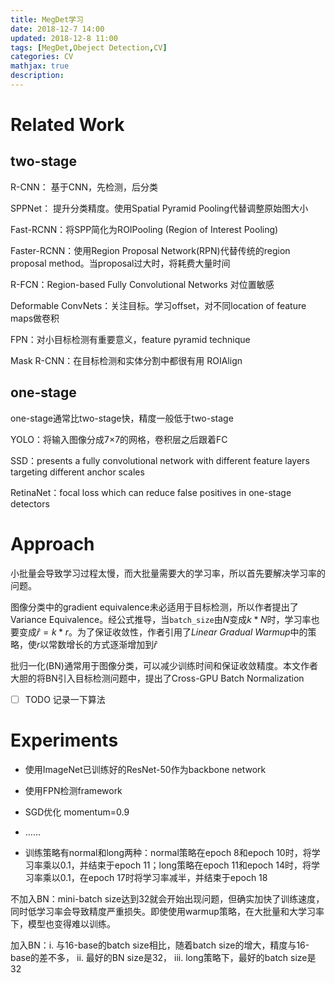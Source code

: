 ```yaml
---
title: MegDet学习
date: 2018-12-7 14:00
updated: 2018-12-8 11:00
tags: [MegDet,Obeject Detection,CV]
categories: CV
mathjax: true
description: 
---
```

# Related Work

## two-stage

R-CNN： 基于CNN，先检测，后分类

SPPNet： 提升分类精度。使用Spatial Pyramid Pooling代替调整原始图大小

Fast-RCNN：将SPP简化为ROIPooling (Region of Interest Pooling)

Faster-RCNN：使用Region Proposal Network(RPN)代替传统的region proposal method。当proposal过大时，将耗费大量时间

R-FCN：Region-based Fully Convolutional Networks 对位置敏感

Deformable ConvNets：关注目标。学习offset，对不同location of feature maps做卷积

FPN：对小目标检测有重要意义，feature pyramid technique

Mask R-CNN：在目标检测和实体分割中都很有用 ROIAlign

## one-stage

one-stage通常比two-stage快，精度一般低于two-stage

YOLO：将输入图像分成7×7的网格，卷积层之后跟着FC

SSD：presents a fully convolutional network with different feature layers targeting different anchor scales

RetinaNet：focal loss which can reduce false positives in one-stage detectors

# Approach

小批量会导致学习过程太慢，而大批量需要大的学习率，所以首先要解决学习率的问题。

图像分类中的gradient equivalence未必适用于目标检测，所以作者提出了Variance Equivalence。经公式推导，当`batch_size`由$N$变成$k*N$时，学习率也要变成$\hat{r} = k*r$。为了保证收敛性，作者引用了*Linear Gradual Warmup*中的策略，使$r$以常数增长的方式逐渐增加到$\hat{r}$

批归一化(BN)通常用于图像分类，可以减少训练时间和保证收敛精度。本文作者大胆的将BN引入目标检测问题中，提出了Cross-GPU Batch Normalization

- [ ] TODO 记录一下算法



# Experiments

- 使用ImageNet已训练好的ResNet-50作为backbone network

- 使用FPN检测framework
- SGD优化 momentum=0.9 
- ……

- 训练策略有normal和long两种：normal策略在epoch 8和epoch 10时，将学习率乘以0.1，并结束于epoch 11；long策略在epoch 11和epoch 14时，将学习率乘以0.1，在epoch 17时将学习率减半，并结束于epoch 18

不加入BN：mini-batch size达到32就会开始出现问题，但确实加快了训练速度，同时低学习率会导致精度严重损失。即使使用warmup策略，在大批量和大学习率下，模型也变得难以训练。

加入BN：i. 与16-base的batch size相比，随着batch size的增大，精度与16-base的差不多， ii.  最好的BN size是32， iii. long策略下，最好的batch size是32